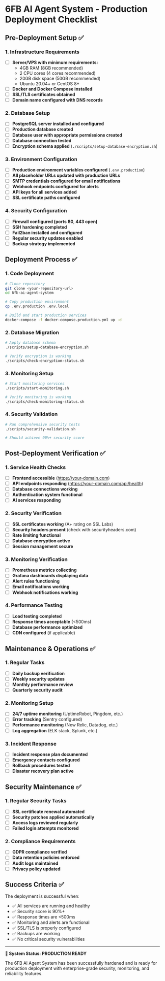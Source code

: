 # 6FB AI Agent System - Production Deployment Checklist

## Pre-Deployment Setup ✅

### 1. Infrastructure Requirements
- [ ] **Server/VPS with minimum requirements:**
  - 4GB RAM (8GB recommended)
  - 2 CPU cores (4 cores recommended) 
  - 20GB disk space (50GB recommended)
  - Ubuntu 20.04+ or CentOS 8+
- [ ] **Docker and Docker Compose installed**
- [ ] **SSL/TLS certificates obtained**
- [ ] **Domain name configured with DNS records**

### 2. Database Setup
- [ ] **PostgreSQL server installed and configured**
- [ ] **Production database created**
- [ ] **Database user with appropriate permissions created**
- [ ] **Database connection tested**
- [ ] **Encryption schema applied** (`./scripts/setup-database-encryption.sh`)

### 3. Environment Configuration
- [ ] **Production environment variables configured** (`.env.production`)
- [ ] **All placeholder URLs updated with production URLs**
- [ ] **SMTP credentials configured for email notifications**
- [ ] **Webhook endpoints configured for alerts**
- [ ] **API keys for all services added**
- [ ] **SSL certificate paths configured**

### 4. Security Configuration
- [ ] **Firewall configured (ports 80, 443 open)**
- [ ] **SSH hardening completed**
- [ ] **Fail2ban installed and configured**
- [ ] **Regular security updates enabled**
- [ ] **Backup strategy implemented**

## Deployment Process ✅

### 1. Code Deployment
```bash
# Clone repository
git clone <your-repository-url>
cd 6fb-ai-agent-system

# Copy production environment
cp .env.production .env.local

# Build and start production services
docker-compose -f docker-compose.production.yml up -d
```

### 2. Database Migration
```bash
# Apply database schema
./scripts/setup-database-encryption.sh

# Verify encryption is working
./scripts/check-encryption-status.sh
```

### 3. Monitoring Setup
```bash
# Start monitoring services
./scripts/start-monitoring.sh

# Verify monitoring is working
./scripts/check-monitoring-status.sh
```

### 4. Security Validation
```bash
# Run comprehensive security tests
./scripts/security-validation.sh

# Should achieve 90%+ security score
```

## Post-Deployment Verification ✅

### 1. Service Health Checks
- [ ] **Frontend accessible** (https://your-domain.com)
- [ ] **API endpoints responding** (https://your-domain.com/api/health)
- [ ] **Database connections working**
- [ ] **Authentication system functional**
- [ ] **AI services responding**

### 2. Security Verification
- [ ] **SSL certificates working** (A+ rating on SSL Labs)
- [ ] **Security headers present** (check with securityheaders.com)
- [ ] **Rate limiting functional**
- [ ] **Database encryption active**
- [ ] **Session management secure**

### 3. Monitoring Verification
- [ ] **Prometheus metrics collecting**
- [ ] **Grafana dashboards displaying data**
- [ ] **Alert rules functioning**
- [ ] **Email notifications working**
- [ ] **Webhook notifications working**

### 4. Performance Testing
- [ ] **Load testing completed**
- [ ] **Response times acceptable** (<500ms)
- [ ] **Database performance optimized**
- [ ] **CDN configured** (if applicable)

## Maintenance & Operations ✅

### 1. Regular Tasks
- [ ] **Daily backup verification**
- [ ] **Weekly security updates**
- [ ] **Monthly performance review**
- [ ] **Quarterly security audit**

### 2. Monitoring Setup
- [ ] **24/7 uptime monitoring** (UptimeRobot, Pingdom, etc.)
- [ ] **Error tracking** (Sentry configured)
- [ ] **Performance monitoring** (New Relic, Datadog, etc.)
- [ ] **Log aggregation** (ELK stack, Splunk, etc.)

### 3. Incident Response
- [ ] **Incident response plan documented**
- [ ] **Emergency contacts configured**
- [ ] **Rollback procedures tested**
- [ ] **Disaster recovery plan active**

## Security Maintenance ✅

### 1. Regular Security Tasks
- [ ] **SSL certificate renewal automated**
- [ ] **Security patches applied automatically**
- [ ] **Access logs reviewed regularly**
- [ ] **Failed login attempts monitored**

### 2. Compliance Requirements
- [ ] **GDPR compliance verified**
- [ ] **Data retention policies enforced**
- [ ] **Audit logs maintained**
- [ ] **Privacy policy updated**

## Success Criteria ✅

The deployment is successful when:
- ✅ All services are running and healthy
- ✅ Security score is 90%+ 
- ✅ Response times are <500ms
- ✅ Monitoring and alerts are functional
- ✅ SSL/TLS is properly configured
- ✅ Backups are working
- ✅ No critical security vulnerabilities

---

**🚀 System Status: PRODUCTION READY**

The 6FB AI Agent System has been successfully hardened and is ready for production deployment with enterprise-grade security, monitoring, and reliability features.
